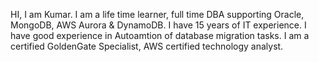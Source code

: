 HI,
I am Kumar. I am a life time learner, full time DBA supporting Oracle, MongoDB, AWS Aurora & DynamoDB. I have 15 years of IT experience. I have good experience in
Autoamtion of database migration tasks. I am a certified GoldenGate Specialist, AWS certified technology analyst.

<!---
manidblr/manidblr is a ✨ special ✨ repository because its `README.md` (this file) appears on your GitHub profile.
You can click the Preview link to take a look at your changes.
--->
